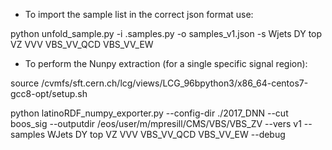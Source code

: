 - To import the sample list in the correct json format use:

python unfold_sample.py -i .samples.py -o samples_v1.json -s Wjets DY top VZ VVV VBS_VV_QCD VBS_VV_EW


- To perform the Nunpy extraction (for a single specific signal region):

source /cvmfs/sft.cern.ch/lcg/views/LCG_96bpython3/x86_64-centos7-gcc8-opt/setup.sh

python latinoRDF_numpy_exporter.py  --config-dir ./2017_DNN  --cut boos_sig  --outputdir /eos/user/m/mpresill/CMS/VBS/VBS_ZV  --vers v1  --samples WJets DY top VZ VVV VBS_VV_QCD VBS_VV_EW  --debug


